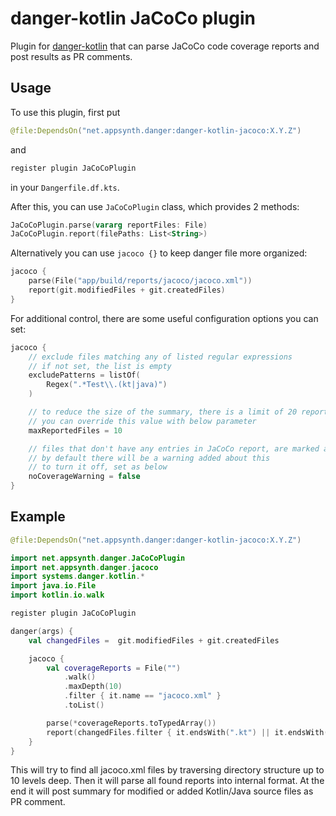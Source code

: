 # danger-kotlin JaCoCo plugin

Plugin for [danger-kotlin](https://github.com/danger/kotlin) that can parse JaCoCo code coverage reports
and post results as PR comments.

## Usage

To use this plugin, first put
```kotlin
@file:DependsOn("net.appsynth.danger:danger-kotlin-jacoco:X.Y.Z")
```
and
```kotlin
register plugin JaCoCoPlugin
```
in your `Dangerfile.df.kts`.

After this, you can use `JaCoCoPlugin` class, which provides 2 methods:
```kotlin
JaCoCoPlugin.parse(vararg reportFiles: File)
JaCoCoPlugin.report(filePaths: List<String>)
```

Alternatively you can use `jacoco {}` to keep danger file more organized:
```kotlin
jacoco {
    parse(File("app/build/reports/jacoco/jacoco.xml"))
    report(git.modifiedFiles + git.createdFiles)
}
```

For additional control, there are some useful configuration options you can set:
```kotlin
jacoco {
    // exclude files matching any of listed regular expressions
    // if not set, the list is empty
    excludePatterns = listOf(
        Regex(".*Test\\.(kt|java)")
    )

    // to reduce the size of the summary, there is a limit of 20 reported files
    // you can override this value with below parameter
    maxReportedFiles = 10

    // files that don't have any entries in JaCoCo report, are marked as not covered
    // by default there will be a warning added about this
    // to turn it off, set as below
    noCoverageWarning = false
}
```

## Example
```kotlin
@file:DependsOn("net.appsynth.danger:danger-kotlin-jacoco:X.Y.Z")

import net.appsynth.danger.JaCoCoPlugin
import net.appsynth.danger.jacoco
import systems.danger.kotlin.*
import java.io.File
import kotlin.io.walk

register plugin JaCoCoPlugin

danger(args) {
    val changedFiles =  git.modifiedFiles + git.createdFiles

    jacoco {
        val coverageReports = File("")
            .walk()
            .maxDepth(10)
            .filter { it.name == "jacoco.xml" }
            .toList()

        parse(*coverageReports.toTypedArray())
        report(changedFiles.filter { it.endsWith(".kt") || it.endsWith(".java") })
    }
}
```

This will try to find all jacoco.xml files by traversing directory structure up to 10 levels deep.
Then it will parse all found reports into internal format. At the end it will post summary for modified
or added Kotlin/Java source files as PR comment.
